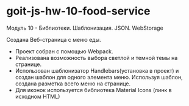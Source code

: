 # goit-js-hw-10-food-service

Модуль 10 - Библиотеки. Шаблонизация. JSON. WebStorage

Создана Веб-страница с меню еды.

- Проект собран с помощью Webpack.
- Реализована возможность выбора светлой и темной темы на странице.
- Использован шаблонизатор Handlebars(установка в проект) и создан шаблон для
  одного элемента меню. Используя шаблон, создана разметка всего меню на
  странице.
- Для иконок используется библиотека Material Icons (линк в исходном HTML)
